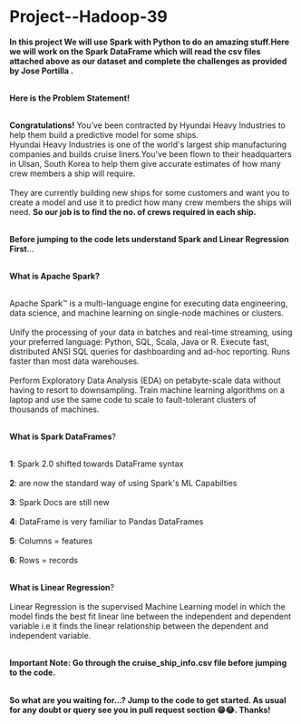 # Project--Hadoop-39

<table>
  
**In this project We will use Spark with Python to do an amazing stuff.Here we will work on the Spark DataFrame which will read the csv files attached above as our dataset and complete the challenges as provided by Jose Portilla .** <br></br>

**Here is the Problem Statement!** <br></br>

**Congratulations!** You've been contracted by Hyundai Heavy Industries to help them build a predictive model for some ships.<br> Hyundai Heavy Industries is one of the world's largest ship manufacturing companies and builds cruise liners.You've been flown to their headquarters in Ulsan, South Korea to help them give accurate estimates of how many crew members a ship will require.<br></br>They are currently building new ships for some customers and want you to create a model and use it to predict how many crew members the ships will need. **So our job is to find the no. of crews required in each ship.** <br></br>

**Before jumping to the code lets understand Spark and Linear Regression First**...<br></br>

**What is Apache Spark?** <br></br>

Apache Spark™ is a multi-language engine for executing data engineering, data science, and machine learning on single-node machines or clusters.<br></br>
Unify the processing of your data in batches and real-time streaming, using your preferred language: Python, SQL, Scala, Java or R.
Execute fast, distributed ANSI SQL queries for dashboarding and ad-hoc reporting. Runs faster than most data warehouses.<br></br>
Perform Exploratory Data Analysis (EDA) on petabyte-scale data without having to resort to downsampling.
Train machine learning algorithms on a laptop and use the same code to scale to fault-tolerant clusters of thousands of machines.<br></br>

**What is Spark DataFrames**?<br></br>

**1**: Spark 2.0 shifted towards DataFrame syntax<br></br>
**2**: are now the standard way of using Spark's ML Capabilties<br></br>
**3**: Spark Docs are still new<br></br>
**4**: DataFrame is very familiar to Pandas DataFrames<br></br>
**5**: Columns = features<br></br>
**6**: Rows = records<br></br>

**What is Linear Regression**?<br></br>
 Linear Regression is the supervised Machine Learning model in which the model finds the best fit linear line between the independent and dependent variable i.e it finds the linear relationship between the dependent and independent variable.<br></br>


**Important Note: Go through the cruise_ship_info.csv file before jumping to the code.**


</table>

**So what are you waiting for...? Jump to the code to get started. As usual for any doubt or query see you in pull request section 😁😂. Thanks!**


